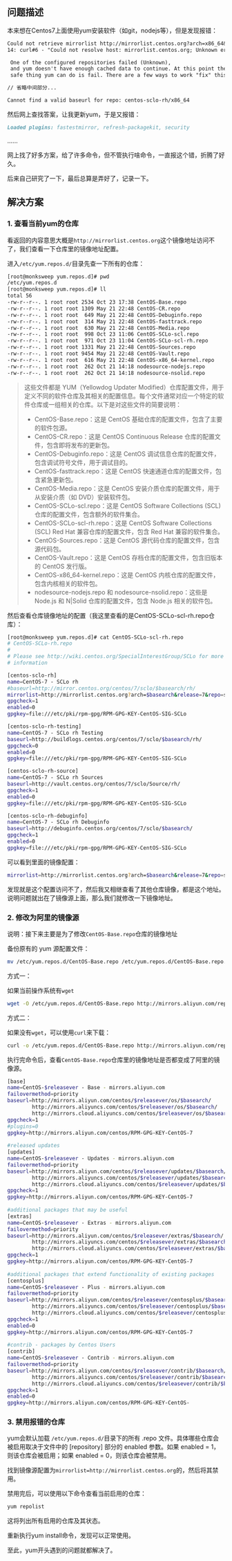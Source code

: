 ## 问题描述

本来想在Centos7上面使用yum安装软件（如git，nodejs等），但是发现报错：

```markdown
Could not retrieve mirrorlist http://mirrorlist.centos.org?arch=x86_64&release=7&repo=sclo-rh error was
14: curl#6 - "Could not resolve host: mirrorlist.centos.org; Unknown error"

 One of the configured repositories failed (Unknown),
 and yum doesn't have enough cached data to continue. At this point the only
 safe thing yum can do is fail. There are a few ways to work "fix" this:

// 省略中间部分...

Cannot find a valid baseurl for repo: centos-sclo-rh/x86_64
```



然后网上查找答案，让我更新yum，于是又报错：

```markdown
Loaded plugins: fastestmirror, refresh-packagekit, security
```

......



网上找了好多方案，给了许多命令，但不管执行啥命令，一直报这个错，折腾了好久。

后来自己研究了一下，最后总算是弄好了，记录一下。



## 解决方案

### 1. 查看当前yum的仓库

看返回的内容意思大概是`http://mirrorlist.centos.org`这个镜像地址访问不了，我们查看一下仓库里的镜像地址配置。

进入`/etc/yum.repos.d/`目录先查一下所有的仓库：

```bash
[root@monksweep yum.repos.d]# pwd
/etc/yum.repos.d
[root@monksweep yum.repos.d]# ll
total 56
-rw-r--r--. 1 root root 2534 Oct 23 17:38 CentOS-Base.repo
-rw-r--r--. 1 root root 1309 May 21 22:48 CentOS-CR.repo
-rw-r--r--. 1 root root  649 May 21 22:48 CentOS-Debuginfo.repo
-rw-r--r--. 1 root root  314 May 21 22:48 CentOS-fasttrack.repo
-rw-r--r--. 1 root root  630 May 21 22:48 CentOS-Media.repo
-rw-r--r--. 1 root root  998 Oct 23 11:06 CentOS-SCLo-scl.repo
-rw-r--r--. 1 root root  971 Oct 23 11:04 CentOS-SCLo-scl-rh.repo
-rw-r--r--. 1 root root 1331 May 21 22:48 CentOS-Sources.repo
-rw-r--r--. 1 root root 9454 May 21 22:48 CentOS-Vault.repo
-rw-r--r--. 1 root root  616 May 21 22:48 CentOS-x86_64-kernel.repo
-rw-r--r--. 1 root root  262 Oct 21 14:18 nodesource-nodejs.repo
-rw-r--r--. 1 root root  262 Oct 21 14:18 nodesource-nsolid.repo
```



> 这些文件都是 YUM（Yellowdog Updater Modified）仓库配置文件，用于定义不同的软件仓库及其相关的配置信息。每个文件通常对应一个特定的软件仓库或一组相关的仓库。以下是对这些文件的简要说明：
>
> - CentOS-Base.repo：这是 CentOS 基础仓库的配置文件，包含了主要的软件包源。
> - CentOS-CR.repo：这是 CentOS Continuous Release 仓库的配置文件，包含即将发布的更新包。
> - CentOS-Debuginfo.repo：这是 CentOS 调试信息仓库的配置文件，包含调试符号文件，用于调试目的。
> - CentOS-fasttrack.repo：这是 CentOS 快速通道仓库的配置文件，包含紧急更新包。
> - CentOS-Media.repo：这是 CentOS 安装介质仓库的配置文件，用于从安装介质（如 DVD）安装软件包。
> - CentOS-SCLo-scl.repo：这是 CentOS Software Collections (SCL) 仓库的配置文件，包含额外的软件集合。
> - CentOS-SCLo-scl-rh.repo：这是 CentOS Software Collections (SCL) Red Hat 兼容仓库的配置文件，包含 Red Hat 兼容的软件集合。
> - CentOS-Sources.repo：这是 CentOS 源代码仓库的配置文件，包含源代码包。
> - CentOS-Vault.repo：这是 CentOS 存档仓库的配置文件，包含旧版本的 CentOS 发行版。
> - CentOS-x86_64-kernel.repo：这是 CentOS 内核仓库的配置文件，包含内核相关的软件包。
> - nodesource-nodejs.repo 和 nodesource-nsolid.repo：这些是 Node.js 和 N|Solid 仓库的配置文件，包含 Node.js 相关的软件包。



然后查看仓库镜像地址的配置（我这里查看的是CentOS-SCLo-scl-rh.repo仓库）：

```bash
[root@monksweep yum.repos.d]# cat CentOS-SCLo-scl-rh.repo
# CentOS-SCLo-rh.repo
#
# Please see http://wiki.centos.org/SpecialInterestGroup/SCLo for more
# information

[centos-sclo-rh]
name=CentOS-7 - SCLo rh
#baseurl=http://mirror.centos.org/centos/7/sclo/$basearch/rh/
mirrorlist=http://mirrorlist.centos.org?arch=$basearch&release=7&repo=sclo-rh
gpgcheck=1
enabled=0
gpgkey=file:///etc/pki/rpm-gpg/RPM-GPG-KEY-CentOS-SIG-SCLo

[centos-sclo-rh-testing]
name=CentOS-7 - SCLo rh Testing
baseurl=http://buildlogs.centos.org/centos/7/sclo/$basearch/rh/
gpgcheck=0
enabled=0
gpgkey=file:///etc/pki/rpm-gpg/RPM-GPG-KEY-CentOS-SIG-SCLo

[centos-sclo-rh-source]
name=CentOS-7 - SCLo rh Sources
baseurl=http://vault.centos.org/centos/7/sclo/Source/rh/
gpgcheck=1
enabled=0
gpgkey=file:///etc/pki/rpm-gpg/RPM-GPG-KEY-CentOS-SIG-SCLo

[centos-sclo-rh-debuginfo]
name=CentOS-7 - SCLo rh Debuginfo
baseurl=http://debuginfo.centos.org/centos/7/sclo/$basearch/
gpgcheck=1
enabled=0
gpgkey=file:///etc/pki/rpm-gpg/RPM-GPG-KEY-CentOS-SIG-SCLo
```



可以看到里面的镜像配置：

```bash
mirrorlist=http://mirrorlist.centos.org?arch=$basearch&release=7&repo=sclo-rh
```



发现就是这个配置访问不了，然后我又相继查看了其他仓库镜像，都是这个地址。说明问题就出在了镜像源上面，那么我们就修改一下镜像地址。



### 2. 修改为阿里的镜像源

说明：接下来主要是为了修改`CentOS-Base.repo`仓库的镜像地址



 备份原有的 yum 源配置文件： 

```bash
mv /etc/yum.repos.d/CentOS-Base.repo /etc/yum.repos.d/CentOS-Base.repo.backup
```



方式一：

如果当前操作系统有`wget`

```bash
wget -O /etc/yum.repos.d/CentOS-Base.repo http://mirrors.aliyun.com/repo/Centos-7.repo
```



方式二：

如果没有`wget`，可以使用`curl`来下载：

```bash
curl -o /etc/yum.repos.d/CentOS-Base.repo http://mirrors.aliyun.com/repo/Centos-7.repo
```



执行完命令后，查看`CentOS-Base.repo`仓库里的镜像地址是否都变成了阿里的镜像源。

```bash
[base]
name=CentOS-$releasever - Base - mirrors.aliyun.com
failovermethod=priority
baseurl=http://mirrors.aliyun.com/centos/$releasever/os/$basearch/
        http://mirrors.aliyuncs.com/centos/$releasever/os/$basearch/
        http://mirrors.cloud.aliyuncs.com/centos/$releasever/os/$basearch/
gpgcheck=1
#plugins=0
gpgkey=http://mirrors.aliyun.com/centos/RPM-GPG-KEY-CentOS-7
 
#released updates 
[updates]
name=CentOS-$releasever - Updates - mirrors.aliyun.com
failovermethod=priority
baseurl=http://mirrors.aliyun.com/centos/$releasever/updates/$basearch/
        http://mirrors.aliyuncs.com/centos/$releasever/updates/$basearch/
        http://mirrors.cloud.aliyuncs.com/centos/$releasever/updates/$basearch/
gpgcheck=1
gpgkey=http://mirrors.aliyun.com/centos/RPM-GPG-KEY-CentOS-7
 
#additional packages that may be useful
[extras]
name=CentOS-$releasever - Extras - mirrors.aliyun.com
failovermethod=priority
baseurl=http://mirrors.aliyun.com/centos/$releasever/extras/$basearch/
        http://mirrors.aliyuncs.com/centos/$releasever/extras/$basearch/
        http://mirrors.cloud.aliyuncs.com/centos/$releasever/extras/$basearch/
gpgcheck=1
gpgkey=http://mirrors.aliyun.com/centos/RPM-GPG-KEY-CentOS-7
 
#additional packages that extend functionality of existing packages
[centosplus]
name=CentOS-$releasever - Plus - mirrors.aliyun.com
failovermethod=priority
baseurl=http://mirrors.aliyun.com/centos/$releasever/centosplus/$basearch/
        http://mirrors.aliyuncs.com/centos/$releasever/centosplus/$basearch/
        http://mirrors.cloud.aliyuncs.com/centos/$releasever/centosplus/$basearch/
gpgcheck=1
enabled=0
gpgkey=http://mirrors.aliyun.com/centos/RPM-GPG-KEY-CentOS-7
 
#contrib - packages by Centos Users
[contrib]
name=CentOS-$releasever - Contrib - mirrors.aliyun.com
failovermethod=priority
baseurl=http://mirrors.aliyun.com/centos/$releasever/contrib/$basearch/
        http://mirrors.aliyuncs.com/centos/$releasever/contrib/$basearch/
        http://mirrors.cloud.aliyuncs.com/centos/$releasever/contrib/$basearch/
gpgcheck=1
enabled=0
gpgkey=http://mirrors.aliyun.com/centos/RPM-GPG-KEY-CentOS-
```



### 3. 禁用报错的仓库

yum会默认加载 `/etc/yum.repos.d/`目录下的所有 .repo 文件。具体哪些仓库会被启用取决于文件中的 [repository] 部分的 enabled 参数。如果 enabled = 1，则该仓库会被启用；如果 enabled = 0，则该仓库会被禁用。



找到镜像源配置为`mirrorlist=http://mirrorlist.centos.org`的，然后将其禁用。



禁用完后，可以使用以下命令查看当前启用的仓库：

```bash
yum repolist
```

这将列出所有启用的仓库及其状态。



重新执行yum install命令，发现可以正常使用。



至此，yum开头遇到的问题就都解决了。